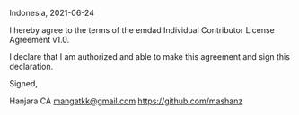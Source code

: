 Indonesia, 2021-06-24

I hereby agree to the terms of the emdad Individual Contributor License
Agreement v1.0.

I declare that I am authorized and able to make this agreement and sign this
declaration.

Signed,

Hanjara CA mangatkk@gmail.com https://github.com/mashanz